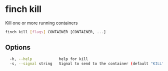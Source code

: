 # finch kill

Kill one or more running containers

```bash
finch kill [flags] CONTAINER [CONTAINER, ...]
```

## Options

```bash
  -h, --help            help for kill
  -s, --signal string   Signal to send to the container (default "KILL")
```
